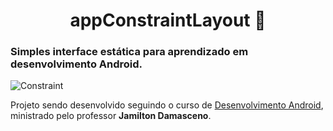 <center><h1>appConstraintLayout 📱</h1></center>

<h3>Simples interface estática para aprendizado em desenvolvimento Android.</h3>


<img src="https://i.ibb.co/5GYh7Cb/Constraint.png" alt="Constraint">

<p>Projeto sendo desenvolvido seguindo o curso de <a href="https://www.udemy.com/course/curso-completo-do-desenvolvedor-android/">Desenvolvimento Android</a>, ministrado pelo professor <b>Jamilton Damasceno</b>.
